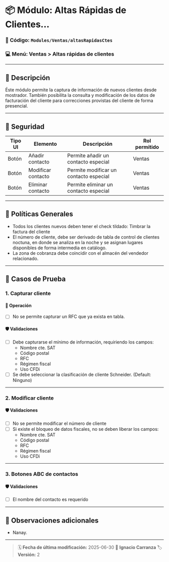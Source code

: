 # 📦 Módulo: Altas Rápidas de Clientes...
### 📁 **Código:** `Modules/Ventas/altasRapidasCtes`
### 💻 **Menú:** Ventas > Altas rápidas de clientes
---
## 📝 Descripción
Éste módulo permite la captura de información de nuevos clientes desde mostrador. También posibilita la consulta y modificación de los datos de facturación del cliente para correcciones provistas del cliente de forma presencial.

---
## 🔐 Seguridad

| Tipo UI | Elemento          | Descripción                    | Rol permitido |
|---------|-------------------|--------------------------------|----------------|
| Botón   | Añadir contacto   | Permite añadir un contacto especial     | Ventas       |
| Botón   | Modificar contacto   | Permite modificar un contacto especial     | Ventas       |
| Botón   | Eliminar contacto   | Permite eliminar un contacto especial     | Ventas       |

---
## 💼 Políticas Generales
- Todos los clientes nuevos deben tener el check tildado: Timbrar la factura del cliente
- El número de cliente, debe ser derivado de tabla de control de clientes noctuna, en donde se analiza en la noche y se asignan lugares disponibles de forma intermedia en catálogo.
- La zona de cobranza debe coincidir con el almacén del vendedor relacionado.

---
## 🧪 Casos de Prueba

### 1. Capturar cliente

#### 💼 Operación
- [ ] No se permite capturar un RFC que ya exista en tabla.

#### 🛡️ Validaciones
- [ ] Debe capturarse el mínimo de información, requiriendo los campos:
    - Nombre cte. SAT
    - Código postal
    - RFC
    - Régimen fiscal
    - Uso CFDi
- [ ] Se debe seleccionar la clasificación de cliente Schneider. (Default: Ninguno)
---

### 2. Modificar cliente

#### 🛡️ Validaciones
- [ ] No se permite modificar el número de cliente
- [ ] Si existe el bloqueo de datos fiscales, no se deben liberar los campos:
    - Nombre cte. SAT
    - Código postal
    - RFC
    - Régimen fiscal
    - Uso CFDi
---

### 3. Botones ABC de contactos

#### 🛡️ Validaciones
- [ ] El nombre del contacto es requerido
---

## 📎 Observaciones adicionales
- Nanay.

---
> 🗓️ **Fecha de última modificación:** 2025-06-30
> 👤 **Ignacio Carranza**
> 🏷️ **Versión:** 2
